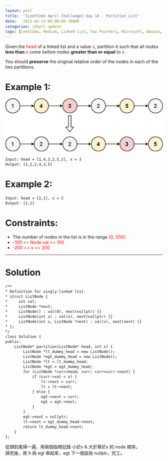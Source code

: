```yaml
---
layout: post
title:  "[LeetCode April Challange] Day 14 - Partition List"
date:   2021-04-14 00:00:00 +0800
categories: jekyll update
tags: [LeetCode, Medium, Linked List, Two Pointers, Microsoft, Amazon, Apple, Facebook]
---
```

Given the <font color="red">head</font> of a linked list and a value <font color="red">x</font>, partition it such that all nodes **less than** <font color="red">x</font> come before nodes **greater than or equal** to <font color="red">x</font>.

You should **preserve** the original relative order of the nodes in each of the two partitions.

# Example 1:

![](https://github.com/nshawn4675/nshawn4675.github.io/blob/master/_pic/86_ex1.jpg?raw=true)

    Input: head = [1,4,3,2,5,2], x = 3
    Output: [1,2,2,4,3,5]

# Example 2:

    Input: head = [2,1], x = 2
    Output: [1,2]

# Constraints:

- The number of nodes in the list is in the range <font color="red">[0, 200]</font>.
- <font color="red">-100 <= Node.val <= 100</font>
- <font color="red">-200 <= x <= 200</font>

______________________  

# Solution  

    /**
    * Definition for singly-linked list.
    * struct ListNode {
    *     int val;
    *     ListNode *next;
    *     ListNode() : val(0), next(nullptr) {}
    *     ListNode(int x) : val(x), next(nullptr) {}
    *     ListNode(int x, ListNode *next) : val(x), next(next) {}
    * };
    */
    class Solution {
    public:
        ListNode* partition(ListNode* head, int x) {
            ListNode *lt_dummy_head = new ListNode();
            ListNode *egt_dummy_head = new ListNode();
            ListNode *lt = lt_dummy_head;
            ListNode *egt = egt_dummy_head;
            for (ListNode *curr=head; curr; curr=curr->next) {
                if (curr->val < x) {
                    lt->next = curr;
                    lt = lt->next;
                } else {
                    egt->next = curr;
                    egt = egt->next;
                }
            }
            egt->next = nullptr;
            lt->next = egt_dummy_head->next;
            return lt_dummy_head->next;
        }
    };

從頭到尾掃一遍，用兩個指標記錄 小於x & 大於等於x 的 node 順序。  
掃完後，將 lt 與 egt 串起來，egt 下一個設為 nullptr，完工。